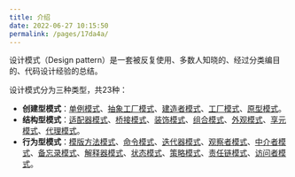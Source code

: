 ```yaml
---
title: 介绍
date: 2022-06-27 10:15:50
permalink: /pages/17da4a/
---
```


设计模式（Design pattern）是一套被反复使用、多数人知晓的、经过分类编目的、代码设计经验的总结。

设计模式分为三种类型，共23种：

- **创建型模式**：[单例模式](/pages/6278f7/)、[抽象工厂模式](https://github.com/youlookwhat/DesignPattern#2-工厂模式)、[建造者模式](https://github.com/youlookwhat/DesignPattern#11-建造者模式)、[工厂模式](https://github.com/youlookwhat/DesignPattern#2-工厂模式)、[原型模式](https://github.com/youlookwhat/DesignPattern#12-原型模式)。
- **结构型模式**：[适配器模式](https://github.com/youlookwhat/DesignPattern#5-适配器模式)、[桥接模式](https://github.com/youlookwhat/DesignPattern#15-桥接模式)、[装饰模式](https://github.com/youlookwhat/DesignPattern#7-装饰者模式)、[组合模式](https://github.com/youlookwhat/DesignPattern#16-组合模式)、[外观模式](https://github.com/youlookwhat/DesignPattern#8-外观模式)、[享元模式](https://github.com/youlookwhat/DesignPattern#13-享元模式)、[代理模式](https://github.com/youlookwhat/DesignPattern#14-代理模式)。
- **行为型模式**：[模版方法模式](https://github.com/youlookwhat/DesignPattern#9-模板方法模式)、[命令模式](https://github.com/youlookwhat/DesignPattern#6-命令模式)、[迭代器模式](https://github.com/youlookwhat/DesignPattern#17-迭代器模式)、[观察者模式](https://github.com/youlookwhat/DesignPattern#1-观察者模式)、[中介者模式](https://github.com/youlookwhat/DesignPattern#18-中介者模式)、[备忘录模式](https://github.com/youlookwhat/DesignPattern#19-备忘录模式)、[解释器模式](https://github.com/youlookwhat/DesignPattern#20-解释器模式)、[状态模式](https://github.com/youlookwhat/DesignPattern#10-状态模式)、[策略模式](https://github.com/youlookwhat/DesignPattern#4-策略模式)、[责任链模式](https://github.com/youlookwhat/DesignPattern#21-责任链模式)、[访问者模式](https://github.com/youlookwhat/DesignPattern#22-访问者模式)。
